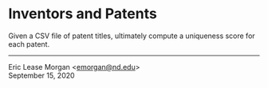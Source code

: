 # Inventors and Patents

Given a CSV file of patent titles, ultimately compute a uniqueness score for each patent.

--- 
Eric Lease Morgan &lt;emorgan@nd.edu&gt;  
September 15, 2020

